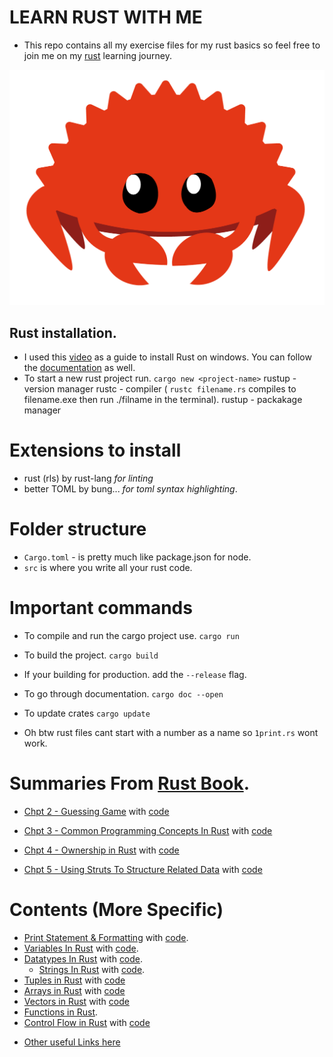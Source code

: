 # LEARN RUST WITH ME

- This repo contains all my exercise files for my rust basics so feel free to join me on my [rust](https://www.rust-lang.org/) learning journey.

![rust muscot](./docs/images/muscot.png)

## Rust installation.

- I used this [video](https://youtu.be/enk0o7eWNsc) as a guide to install Rust on windows. You can follow the [documentation](https://www.rust-lang.org/learn/get-started) as well.
- To start a new rust project run.
  `cargo new <project-name>`
  rustup - version manager
  rustc - compiler ( `rustc filename.rs` compiles to filename.exe then run ./filname in the terminal).
  rustup - packakage manager

# Extensions to install

- rust (rls) by rust-lang _for linting_
- better TOML by bung... _for toml syntax highlighting_.

# Folder structure

- `Cargo.toml` - is pretty much like package.json for node.
- `src` is where you write all your rust code.

# Important commands

- To compile and run the cargo project use.
  `cargo run `
- To build the project.
  `cargo build`
- If your building for production. add the `--release` flag.
- To go through documentation.
  `cargo doc --open`
- To update crates
  `cargo update`

- Oh btw rust files cant start with a number as a name so `1print.rs` wont work.

# Summaries From [Rust Book](./docs/rust-programming-language-steve-klabnik.pdf).

- [Chpt 2 - Guessing Game](/docs/rust_book/0x02-GuessingGame.md) with [code](/src/guessing_game.rs)

- [Chpt 3 - Common Programming Concepts In Rust](/docs/rust_book/0x03-Common_Programming_Concepts.md) with [code](/src/)
- [Chpt 4 - Ownership in Rust](/docs/rust_book/0x04-Ownership.md) with [code](/src/)
- [Chpt 5 - Using Struts To Structure Related Data](/docs/rust_book/0x05-Struts.md) with [code](/src/)

# Contents (More Specific)

- [Print Statement & Formatting](/docs/0x1print.md) with [code](/src/print.rs).
- [Variables In Rust](/docs/0x2vars.md) with [code](/src/vars.rs).
- [Datatypes In Rust](/docs/0x03data-types.md) with [code](/src/types.rs).
  - [Strings In Rust](/docs/0x04-Strings.md) with [code](/src/strings.rs).
- [Tuples in Rust](/docs/0x05-Tuples.md) with [code](/src/tuples.rs)
- [Arrays in Rust](/docs/0x06-Arrays.md) with [code](/src/arrays.rs)
- [Vectors in Rust](/docs/0x07-Vectors.md) with [code](/src/vectors.rs)
- [Functions in Rust](/docs/0x08-Functions.md).
- [Control Flow in Rust](/docs/0x09-Control_flow.md) with [code](/src/control_flow.rs.rs)

<!-- 52:49 -->

- [Other useful Links here](/tut.md)

